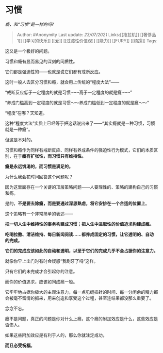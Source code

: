 # 习惯
*瘾，和“习惯“是一样的吗?*

> Author: #Anonymity
> Last update: *23/07/2021*
> Links:[[拖拉机]] [[奢侈品1]] [[学习的快乐]] [[爱]] [[过渡性价值观]] [[能力]] [[FURY]] [[烦躁]]
> Tags:

这又是一个极好的问题。

习惯和瘾有显而易见的深刻的同质性。

它们都是强迫性的——也就是说它们都有戒断反应。

这时一般人去区分习惯和瘾，就会用上传统的“程度大法”——

“戒断反应低于一定程度的就是习惯～～高于一定程度的就是瘾～～”

“养成门槛高到一定程度的就是习惯～～养成门槛低到一定程度的就是瘾～～”

“程度”在哪？天知道。

这种“程度大法”实质上已经等于把这话说出来了——“其实瘾就是一种习惯，习惯就是一种瘾”。

但这是不对的。

习惯和瘾作为同样有戒断反应、同样有养成条件的强迫性行为模式，它们的本质区别，在于**瘾有扩张性，而习惯只有维持性。**

**瘾是永远饥渴的，而习惯是满足的。**

为什么我会花时间回答这个问题呢？

因为这里面存在一个关键的顶层策略问题——人要理性的、策略的建构自己的习惯和瘾。

是的，**不是要去除瘾，而是要通过深思熟虑，将它安排在一个合适的位置上**。

这个策略有一个非常简单的表述——

**把一切人生中维持性的事务构建成习惯；把人生中进取性的价值追求构建成瘾。**

**吃喝拉撒、清洁维持、每日新闻阅读……都养成固定的习惯，让它透明的、自动的完成。**

**它们的完成应该如此的自动和透明，以至于它们的完成几乎不会占据你的注意力。**

就像你早上出门时有时会疑惑“我刷牙了吗“这样。

只有它们的未完成才会引起你的注意。

而你的价值追求，应该如同成瘾一般。

它牢牢地占据你极大的主观注意力，每一点见缝插针的时间、每一分闲余的精力都会被毫不留情的抓来，用来创造和享受这个过程，甚至连结果都没那么重要了。

念念不忘。

瘾不是问题，真正的问题是你对什么上瘾，这个瘾的附加效应是什么，这些效应是否伤人。

如果这些附加效应是有利于人的，那么你就注定成功，

**而且必受祝福**。

